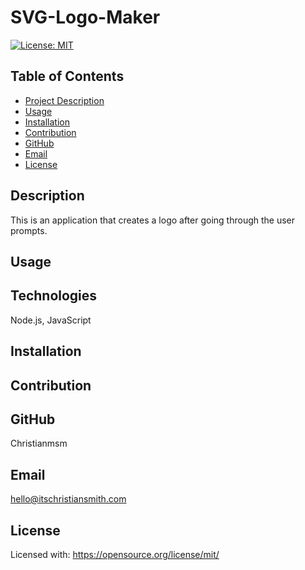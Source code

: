 # SVG-Logo-Maker
[![License: MIT](https://img.shields.io/badge/License-MIT-yellow.svg)](https://opensource.org/licenses/MIT)

 ## Table of Contents
 - [Project Description](#Description)
 - [Usage](#Usage)
 - [Installation](#Installation)
 - [Contribution](#Contribution)
 - [GitHub](#GitHub)
 - [Email](#Email)
 - [License](#License)
  
## Description
This is an application that creates a logo after going through the user prompts.
## Usage

## Technologies
Node.js, JavaScript
## Installation

## Contribution

## GitHub
Christianmsm
## Email
hello@itschristiansmith.com
## License
Licensed with: https://opensource.org/license/mit/

 